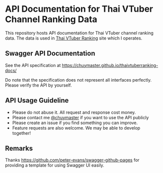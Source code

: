 # API Documentation for Thai VTuber Channel Ranking Data

This repository hosts API documentation for Thai VTuber channel ranking data. The data is used in [Thai VTuber Ranking](https://vtuber.chuysan.com/) site which I operates.

## Swagger API Documentation

See the API specification at https://chuymaster.github.io/thaivtuberranking-docs/

Do note that the specification does not represent all interfaces perfectly. Please verify the API by yourself.

## API Usage Guideline

- Please do not abuse it. All request and response cost money.
- Please contact me [@chuymaster](https://twitter.com/chuymaster) if you want to use the API publicly
- Please create an issue if you find something you can improve.
- Feature requests are also welcome. We may be able to develop together!

## Remarks

Thanks https://github.com/peter-evans/swagger-github-pages for providing a template for using Swagger UI easily.
